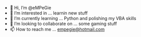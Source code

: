 - 👋 Hi, I’m @eMPeGie
- 👀 I’m interested in ... learnin new stuff
- 🌱 I’m currently learning ... Python and polishing my VBA skills
- 💞️ I’m looking to collaborate on ... some gaming stuff
- 📫 How to reach me ... empegie@hotmail.com
